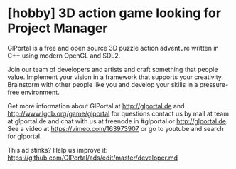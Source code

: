 # [hobby] 3D action game looking for Project Manager

GlPortal is a free and open source 3D puzzle action adventure written in C++ using modern OpenGL and SDL2.

Join our team of developers and artists and craft something that people value. Implement your vision in a framework that supports your creativity. 
Brainstorm with other people like you and develop your skills in a pressure-free environment.

Get more information about GlPortal at http://glportal.de and http://www.lgdb.org/game/glportal for questions contact us by mail at team at glportal.de and chat with us at freenode in #glportal or http://glportal.de. 
See a video at https://vimeo.com/163973907 or go to youtube and search for glportal.

This ad stinks? Help us improve it: https://github.com/GlPortal/ads/edit/master/developer.md
